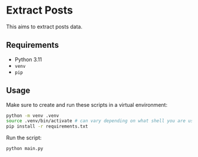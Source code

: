 # Extract Posts

This aims to extract posts data.

## Requirements

- Python 3.11
- `venv`
- `pip`

## Usage

Make sure to create and run these scripts in a virtual environment:

```bash
python -m venv .venv
source .venv/bin/activate # can vary depending on what shell you are using
pip install -r requirements.txt
```

Run the script:

```bash
python main.py
```
  

